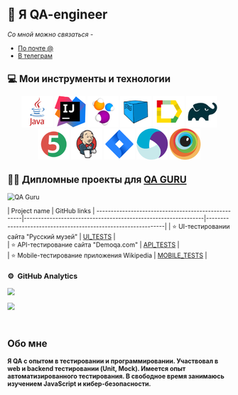 # 👋 Я QA-engineer
*Со мной можно связаться -*
- [По почте @](2231790@mail.ru)
- [В телеграм](https://t.me/ASTusername)

## :computer: Мои инструменты и технологии
 <p align="center">
<a href="https://www.java.com/"><img src="/media/java.svg" width="70" height="70"  alt="Java"/></a>
<a href="https://www.jetbrains.com/idea/"><img src="media/IJ.svg" width="70" height="70"  alt="IDEA"/></a>
<a href="https://www.selenide.org/"><img src="media/Selenide.svg" width="70" height="70" alt="Selenide" title="Selenide"/></a> 
<a href="https://aerokube.com/selenoid/"><img src="media/Selenoid.svg" width="70" height="70"  alt="Selenoid"/></a>
<a href="https://github.com/allure-framework"><img src="media/allure.svg" width="70" height="70"  alt="Allure"/></a>
<a href="https://gradle.org/"><img src="media/gradle.svg" width="70" height="70"  alt="Gradle"/></a>
<a href="https://junit.org/junit5/"><img src="media/jUnit5.svg" width="70" height="70"  alt="JUnit 5"/></a>
<a href="https://www.jenkins.io/"><img src="media/jenkins.svg" width="70" height="70"  alt="Jenkins"/></a>
<a href="https://www.atlassian.com/software/jira/"><img src="media/Jira.svg" width="70" height="70" alt="Jira" title="Jira"/></a> 
<a href="https://appium.io/docs/en/latest/"><img src="media/appium.svg" width="70" height="70" alt="Appium" title="Appium"/></a> 
<a href="https://www.browserstack.com/"><img src="media/Browserstack.svg" width="70" height="70" alt="BrowserStack" title="BrowserStack"/></a> 
</p>

## :man_student: Дипломные проекты для [QA GURU](https://qa.guru/)

<p align="left">  
 <img src="https://avatars.githubusercontent.com/u/65260527?s=200&v=4" title="QA Guru" alt="QA Guru" width="70" height="70"/>&nbsp;
</p>
 
  | Project name                                       | GitHub links                                                  |
----------------------------------------------------|---------------------------------------------------------------|---------------------------------------------------------------|
  | :star:    UI-тестировании сайта "Русский музей"    | [UI_TESTS](https://github.com/ASTusername/UI_project)         |  
  | :star:    API-тестирование сайта "Demoqa.com"        | [API_TESTS](https://github.com/ASTusername/API_project)       |  
  | :star:    Mobile-тестирование приложения Wikipedia | [MOBILE_TESTS](https://github.com/ASTusername/mobile_project) |  






### ⚙️ &nbsp;GitHub Analytics

![](https://github-profile-summary-cards.vercel.app/api/cards/repos-per-language?username=ASTusername&theme=solarized_dark)

![](https://github-profile-summary-cards.vercel.app/api/cards/stats?username=ASTusername&theme=solarized_dark)


![]()
![]()
![]()

## Обо мне
**Я QA c опытом в тестировании и программировании. Участвовал в web и backend тестировании (Unit, Mock). Имеется опыт автоматизированного тестирования. В свободное время занимаюсь изучением JavaScript и кибер-безопасности.**
